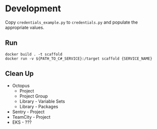 # Development
Copy `credentials_example.py` to `credentials.py` and populate the appropriate values.

## Run
```
docker build . -t scaffold
docker run -v ${PATH_TO_C#_SERVICE}:/target scaffold {SERVICE_NAME}
```

## Clean Up
* Octopus
    * Project
    * Project Group
    * Library - Variable Sets
    * Library - Packages
* Sentry - Project
* TeamCity - Project
* EKS - ???
